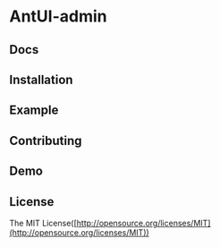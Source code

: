 # AntUI-admin

## Docs

## Installation

## Example

## Contributing

## Demo

## License

The MIT License([http://opensource.org/licenses/MIT](http://opensource.org/licenses/MIT))


